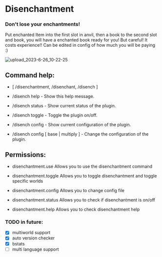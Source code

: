 # Disenchantment
### Don't lose your enchantments!

Put enchanted Item into the first slot in anvil, then a book to the second slot and book, you will have a enchanted book ready for you! But careful! It costs experience!! Can be edited in config of how much you will be paying :)

![upload_2023-6-26_10-22-25](https://github.com/H7KZ/Disenchantment/assets/74021016/59610f9a-06a5-4806-a7f0-db8694aff7e1)


## Command help:

  - [ /disenchantment, /disenchant, /disench ]

  - /disench help - Show this help message.
  
  - /disench status - Show current status of the plugin.
  
  - /disench toggle - Toggle the plugin on/off.
  
  - /disench config - Show current configuration of the plugin.
  
  - /disench config [ base | multiply ] - Change the configuration of the plugin.


## Permissions:

  - disenchantment.use Allows you to use the disenchantment command
  
  - disenchantment.toggle Allows you to toggle disenchantment and toggle specific worlds
  
  - disenchantment.config Allows you to change config file
  
  - disenchantment.status Allows you to check if disenchantment is on/off
  
  - disenchantment.help Allows you to check disenchantment help


### TODO in future:
- [x] multiworld support
- [x] auto version checker
- [x] bstats
- [ ] multi language support
